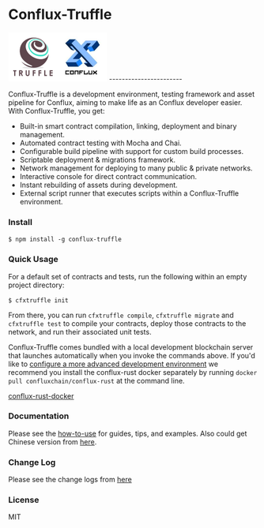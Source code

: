 # Conflux-Truffle

<img src="https://raw.githubusercontent.com/Pana/conflux-101/master/images/conflux&truffle.png" width="200">
-----------------------

Conflux-Truffle is a development environment, testing framework and asset pipeline for Conflux, aiming to make life as an Conflux developer easier. With Conflux-Truffle, you get:

* Built-in smart contract compilation, linking, deployment and binary management.
* Automated contract testing with Mocha and Chai.
* Configurable build pipeline with support for custom build processes.
* Scriptable deployment & migrations framework.
* Network management for deploying to many public & private networks.
* Interactive console for direct contract communication.
* Instant rebuilding of assets during development.
* External script runner that executes scripts within a Conflux-Truffle environment.

### Install

```
$ npm install -g conflux-truffle
```

### Quick Usage

For a default set of contracts and tests, run the following within an empty project directory:

```
$ cfxtruffle init
```

From there, you can run `cfxtruffle compile`, `cfxtruffle migrate` and `cfxtruffle test` to compile your contracts, deploy those contracts to the network, and run their associated unit tests.

Conflux-Truffle comes bundled with a local development blockchain server that launches automatically when you invoke the commands  above. If you'd like to [configure a more advanced development environment](http://truffleframework.com/docs/advanced/configuration) we recommend you install the conflux-rust docker separately by running `docker pull confluxchain/conflux-rust` at the command line.

<!-- +  [ganache-cli](https://github.com/trufflesuite/ganache-cli): a command-line version of Conflux-Truffle's blockchain server.
+  [ganache](http://truffleframework.com/ganache/): A GUI for the server that displays your transaction history and chain state. -->

[conflux-rust-docker](https://hub.docker.com/r/confluxchain/conflux-rust)


### Documentation

Please see the [how-to-use](https://github.com/Conflux-Chain/conflux-truffle/blob/conflux/how-to-use.md) for guides, tips, and examples.
Also could get Chinese version from [here](https://github.com/Pana/conflux-101/blob/master/docs/conflux-truffle.md).

### Change Log

Please see the change logs from [here](https://github.com/Conflux-Chain/conflux-truffle/blob/conflux/CHANGE_LOG.md)

### License

MIT

